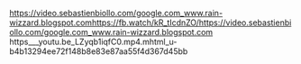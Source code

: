 https://video.sebastienbiollo.com/google.com_www.rain-wizzard.blogspot.comhttps://fb.watch/kR_tIcdnZO/https://video.sebastienbiollo.com/google.com_www.rain-wizzard.blogspot.com
https___youtu.be_LZyqb1iqfC0.mp4.mhtml_u-b4b13294ee72f148b8e83e87aa55f4d367d45bb
